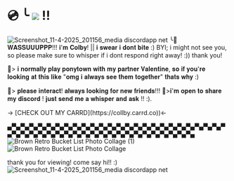 # 💿 ╰   ![](https://komarev.com/ghpvc/?username=1980sboybandl&color=914D23&style=flat&label=PROFILE+VIEWS&abbreviated=true) !!
![Screenshot_11-4-2025_201156_media discordapp net](https://github.com/user-attachments/assets/1c5094e3-4d05-4a40-8a7c-101a3ade27f3)
╰📼 𝐖𝐀𝐒𝐒𝐔𝐔𝐔𝐏𝐏𝐏!!! 𝐢'𝐦 𝐂𝐨𝐥𝐛𝐲! || 𝐢 𝐬𝐰𝐞𝐚𝐫 𝐢 𝐝𝐨𝐧𝐭 𝐛𝐢𝐭𝐞 :)
BYI; i might not see you, so please make sure to whisper if i dont respond right away! :)) thank you!

📼> 𝐢 𝐧𝐨𝐫𝐦𝐚𝐥𝐥𝐲 𝐩𝐥𝐚𝐲 𝐩𝐨𝐧𝐲𝐭𝐨𝐰𝐧 𝐰𝐢𝐭𝐡 𝐦𝐲 𝐩𝐚𝐫𝐭𝐧𝐞𝐫 𝐕𝐚𝐥𝐞𝐧𝐭𝐢𝐧𝐞, 𝐬𝐨 𝐢𝐟 𝐲𝐨𝐮'𝐫𝐞 𝐥𝐨𝐨𝐤𝐢𝐧𝐠 𝐚𝐭 𝐭𝐡𝐢𝐬 𝐥𝐢𝐤𝐞 "𝐨𝐦𝐠 𝐢 𝐚𝐥𝐰𝐚𝐲𝐬 𝐬𝐞𝐞 𝐭𝐡𝐞𝐦 𝐭𝐨𝐠𝐞𝐭𝐡𝐞𝐫" 𝐭𝐡𝐚𝐭𝐬 𝐰𝐡𝐲 :)

📼> 𝐩𝐥𝐞𝐚𝐬𝐞 𝐢𝐧𝐭𝐞𝐫𝐚𝐜𝐭! 𝐚𝐥𝐰𝐚𝐲𝐬 𝐥𝐨𝐨𝐤𝐢𝐧𝐠 𝐟𝐨𝐫 𝐧𝐞𝐰 𝐟𝐫𝐢𝐞𝐧𝐝𝐬!!!
📼>𝐢'𝐦 𝐨𝐩𝐞𝐧 𝐭𝐨 𝐬𝐡𝐚𝐫𝐞 𝐦𝐲 𝐝𝐢𝐬𝐜𝐨𝐫𝐝 ! 𝐣𝐮𝐬𝐭 𝐬𝐞𝐧𝐝 𝐦𝐞 𝐚 𝐰𝐡𝐢𝐬𝐩𝐞𝐫 𝐚𝐧𝐝 𝐚𝐬𝐤 !! :).

<p align="center"> </p> -> [CHECK OUT MY CARRD](https://collby.carrd.co))<-

▄▀▄▀▄▀▄▀▄▀▄▀▄▀▄▀▄▀▄▀▄▀▄▀▄▀▄▀▄▀▄▀▄▀▄▀▄▀▄▀▄▀▄▀▄▀▄▀▄▀▄▀▄▀▄▀▄▀▄▀▄▀▄▀▄▀▄▀▄▀▄▀▄▀▄▀▄▀▄▀▄▀▄▀▄▀▄▀▄▀▄▀▄
![Brown Retro Bucket List Photo Collage (1)](https://github.com/user-attachments/assets/0027a7bd-a8a5-4258-83b6-09ec5895c7b8)
![Brown Retro Bucket List Photo Collage](https://github.com/user-attachments/assets/426351df-76ed-47e5-959c-436f42817586)

thank you for viewing! come say hi!! :)
![Screenshot_11-4-2025_201156_media discordapp net](https://github.com/user-attachments/assets/1c5094e3-4d05-4a40-8a7c-101a3ade27f3)
